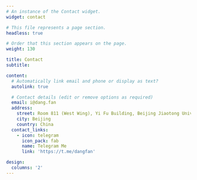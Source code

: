 ```yaml
---
# An instance of the Contact widget.
widget: contact

# This file represents a page section.
headless: true

# Order that this section appears on the page.
weight: 130

title: Contact
subtitle:

content:
  # Automatically link email and phone or display as text?
  autolink: true

  # Contact details (edit or remove options as required)
  email: i@dang.fan
  address:
    street: Room 811 (West Wing), Yi Fu Building, Beijing Jiaotong University
    city: Beijing
    country: China
  contact_links:
    - icon: telegram
      icon_pack: fab
      name: Telegram Me
      link: 'https://t.me/dangfan'

design:
  columns: '2'
---
```

